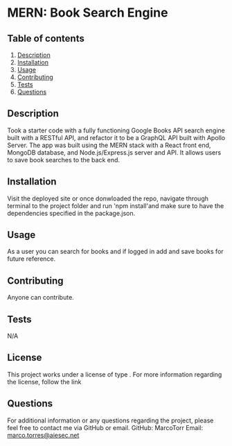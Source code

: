 # MERN: Book Search Engine    

  ## Table of contents
  1. [Description](#description)
  2. [Installation](#installation)
  3. [Usage](#usage)
  4. [Contributing](#contributing)
  5. [Tests](#tests)
  6. [Questions](#questions)

  ## Description 

  Took a starter code with a fully functioning Google Books API search engine built with a RESTful API, and refactor it to be a GraphQL API built with Apollo Server. The app was built using the MERN stack with a React front end, MongoDB database, and Node.js/Express.js server and API. It allows users to save book searches to the back end. 

  ## Installation 

  Visit the deployed site or once donwloaded the repo, navigate through terminal to the project folder and run 'npm install'and make sure to have the dependencies specified in the package.json.

  ## Usage 

  As a user you can search for books and if logged in add and save books for future reference.


  ## Contributing 

  Anyone can contribute.

  ## Tests 

  N/A

  ## License

  This project works under a license of type . For more information regarding the license, follow the link 

  ## Questions 

  For additional information or any questions regarding the project, please feel free to contact me via GitHub or email.
  GitHub: MarcoTorr
  Email: marco.torres@aiesec.net